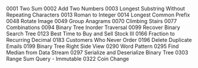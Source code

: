 0001 Two Sum
0002 Add Two Numbers
0003 Longest Substring Without Repeating Characters
0013 Roman to Integer
0014 Longest Common Prefix
0048 Rotate Image
0049 Group Anagrams
0070 Climbing Stairs
0077 Combinations
0094 Binary Tree Inorder Traversal
0099 Recover Binary Search Tree
0123 Best Time to Buy and Sell Stock III
0166 Fraction to Recurring Decimal
0183 Customers Who Never Order
0196 Delete Duplicate Emails
0199 Binary Tree Right Side View
0290 Word Pattern
0295 Find Median from Data Stream
0297 Serialize and Deserialize Binary Tree
0303 Range Sum Query - Immutable
0322 Coin Change
